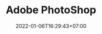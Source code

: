---
date: 2022-01-06T16:29:43+07:00
title: Adobe PhotoShop
description: Pustaka digital untuk belajar aplikasi pengolah grafis Adobe PhotoShop
slug: photoshop
---